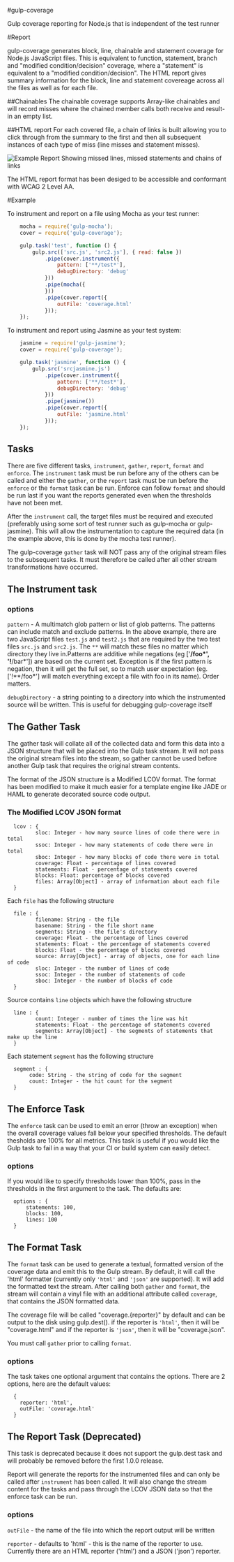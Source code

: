 #gulp-coverage

Gulp coverage reporting for Node.js that is independent of the test runner

#Report

gulp-coverage generates block, line, chainable and statement coverage for Node.js JavaScript files. This is equivalent to function, statement, branch and "modified condition/decision" coverage, where a "statement" is equivalent to a "modified condition/decision". The HTML report gives summary information for the block, line and statement covereage across all the files as well as for each file.

##Chainables
The chainable coverage supports Array-like chainables and will record misses where the chained member calls both receive and result-in an empty list.

##HTML report
For each covered file, a chain of links is built allowing you to click through from the summary to the first and then all subsequent instances of each type of miss (line misses and statement misses).

![Example Report Showing missed lines, missed statements and chains of links](https://github.com/dylanb/gulp-coverage/raw/master/screenshots/gulp-coverage.png "Example Report")

The HTML report format has been desiged to be accessible and conformant with WCAG 2 Level AA.

#Example

To instrument and report on a file using Mocha as your test runner:

```js
    mocha = require('gulp-mocha');
    cover = require('gulp-coverage');

    gulp.task('test', function () {
        gulp.src(['src.js', 'src2.js'], { read: false })
            .pipe(cover.instrument({
                pattern: ['**/test*'],
                debugDirectory: 'debug'
            }))
            .pipe(mocha({
            }))
            .pipe(cover.report({
                outFile: 'coverage.html'
            }));
    });
```

To instrument and report using Jasmine as your test system:

```js
    jasmine = require('gulp-jasmine');
    cover = require('gulp-coverage');

    gulp.task('jasmine', function () {
        gulp.src('srcjasmine.js')
            .pipe(cover.instrument({
                pattern: ['**/test*'],
                debugDirectory: 'debug'
            }))
            .pipe(jasmine())
            .pipe(cover.report({
                outFile: 'jasmine.html'
            }));
    });
```

## Tasks

There are five different tasks, `instrument`, `gather`, `report`, `format` and `enforce`. The `instrument` task must be run before any of the others can be called and either the `gather`, or the `report` task must be run before the `enforce` or the `format` task can be run. Enforce can follow `format` and should be run last if you want the reports generated even when the thresholds have not been met.

After the `instrument` call, the target files must be required and executed (preferably using some sort of test runner such as gulp-mocha or gulp-jasmine). This will allow the instrumentation to capture the required data (in the example above, this is done by the mocha test runner).

The gulp-coverage `gather` task will NOT pass any of the original stream files to the subsequent tasks. It must therefore be called after all other stream transformations have occurred.

## The Instrument task

### options

`pattern` - A multimatch glob pattern or list of glob patterns. The patterns can include match and exclude patterns. In the above example, there are two JavaScript files `test.js` and `test2.js` that are required by the two test files `src.js` and `src2.js`. The `**` will match these files no matter which directory they live in.Patterns are additive while negations (eg ['**/foo*', '!**/bar*']) are based on the current set. Exception is if the first pattern is negation, then it will get the full set, so to match user expectation (eg. ['!**/foo*'] will match everything except a file with foo in its name). Order matters. 

`debugDirectory` - a string pointing to a directory into which the instrumented source will be written. This is useful for debugging gulp-coverage itself

## The Gather Task

The gather task will collate all of the collected data and form this data into a JSON structure that will be placed into the Gulp task stream. It will not pass the original stream files into the stream, so gather cannot be used before another Gulp task that requires the original stream contents.

The format of the JSON structure is a Modified LCOV format. The format has been modified to make it much easier for a template engine like JADE or HAML to generate decorated source code output.

### The Modified LCOV JSON format

```
  lcov : {
         sloc: Integer - how many source lines of code there were in total
         ssoc: Integer - how many statements of code there were in total
         sboc: Integer - how many blocks of code there were in total
         coverage: Float - percentage of lines covered
         statements: Float - percentage of statements covered
         blocks: Float: percentage of blocks covered
         files: Array[Object] - array of information about each file
  }
```

Each `file` has the following structure

```
  file : {
         filename: String - the file
         basename: String - the file short name
         segments: String - the file's directory
         coverage: Float - the percentage of lines covered
         statements: Float - the percentage of statements covered
         blocks: Float - the percentage of blocks covered
         source: Array[Object] - array of objects, one for each line of code
         sloc: Integer - the number of lines of code
         ssoc: Integer - the number of statements of code
         sboc: Integer - the number of blocks of code
  }
```

Source contains `line` objects which have the following structure
```
  line : {
         count: Integer - number of times the line was hit
         statements: Float - the percentage of statements covered
         segments: Array[Object] - the segments of statements that make up the line
  }
```

Each statement `segment` has the following structure
```
  segment : {
       code: String - the string of code for the segment
       count: Integer - the hit count for the segment
  }
```

## The Enforce Task

The `enforce` task can be used to emit an error (throw an exception) when the overall coverage values fall below your specified thresholds. The default thesholds are 100% for all metrics. This task is useful if you would like the Gulp task to fail in a way that your CI or build system can easily detect.

### options

If you would like to specify thresholds lower than 100%, pass in the thresholds in the first argument to the task. The defaults are:

```
  options : {
      statements: 100,
      blocks: 100,
      lines: 100
  }
```
## The Format Task

The `format` task can be used to generate a textual, formatted version of the coverage data and emit this to the Gulp stream. By default, it will call the 'html' formatter (currently only `'html'` and `'json'` are supported). It will add the formatted text the stream. After calling both `gather` and `format`, the stream will contain a vinyl file with an additional attribute called `coverage`, that contains the JSON formatted data.

The coverage file will be called "coverage.{reporter}" by default and can be output to the disk using gulp.dest(). if the reporter is `'html'`, then it will be "coverage.html" and if the reporter is `'json'`, then it will be "coverage.json".

You must call `gather` prior to calling `format`.

### options

The task takes one optional argument that contains the options. There are 2 options, here are the default values:

```
  {
    reporter: 'html',
    outFile: 'coverage.html'
  }
```

## The Report Task (Deprecated)

This task is deprecated because it does not support the gulp.dest task and will probably be removed before the first 1.0.0 release.

Report will generate the reports for the instrumented files and can only be called after `instrument` has been called. It will also change the stream content for the tasks and pass through the LCOV JSON data so that the enforce task can be run.

### options

`outFile` - the name of the file into which the report output will be written

`reporter` - defaults to 'html' - this is the name of the reporter to use. Currently there are an HTML reporter ('html') and a JSON ('json') reporter.

